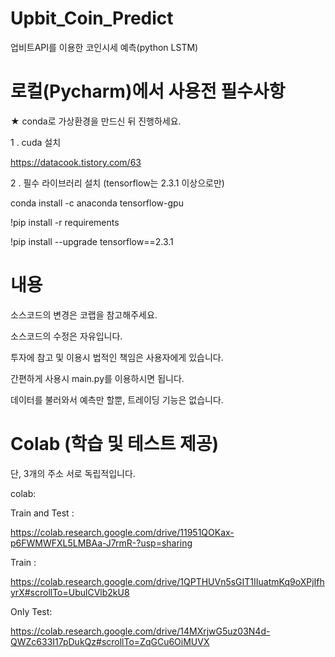 # Upbit_Coin_Predict
업비트API를 이용한 코인시세 예측(python LSTM)


# 로컬(Pycharm)에서 사용전 필수사항

★ conda로 가상환경을 만드신 뒤 진행하세요.

 1 . cuda 설치

https://datacook.tistory.com/63

 2 . 필수 라이브러리 설치 (tensorflow는 2.3.1 이상으로만)

conda install -c anaconda tensorflow-gpu

!pip install -r requirements

!pip install --upgrade tensorflow==2.3.1

# 내용
소스코드의 변경은 코랩을 참고해주세요.

소스코드의 수정은 자유입니다.

투자에 참고 및 이용시 법적인 책임은 사용자에게 있습니다.

간편하게 사용시
main.py를 이용하시면 됩니다.

데이터를 불러와서 예측만 할뿐, 트레이딩 기능은 없습니다.

# Colab (학습 및 테스트 제공)
단, 3개의 주소 서로 독립적입니다.

colab:

Train and Test : 

https://colab.research.google.com/drive/11951QOKax-p6FWMWFXL5LMBAa-J7rmR-?usp=sharing


Train :

https://colab.research.google.com/drive/1QPTHUVn5sGIT1IIuatmKq9oXPjIfhyrX#scrollTo=UbulCVlb2kU8

Only Test:

https://colab.research.google.com/drive/14MXrjwG5uz03N4d-QWZc633I17pDukQz#scrollTo=ZqGCu6OiMUVX
